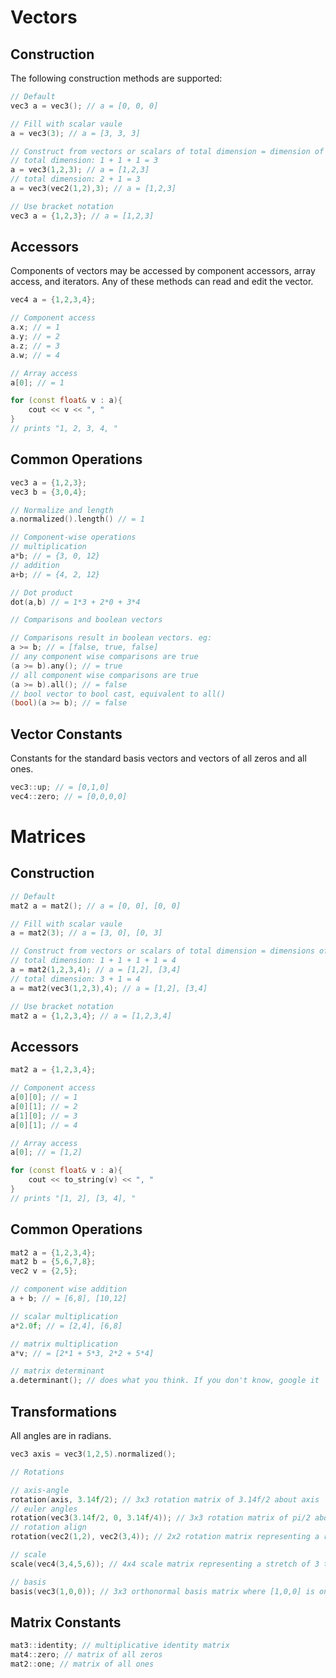 # Vectors

## Construction

The following construction methods are supported:

```cpp
// Default
vec3 a = vec3(); // a = [0, 0, 0]

// Fill with scalar vaule
a = vec3(3); // a = [3, 3, 3]

// Construct from vectors or scalars of total dimension = dimension of vector
// total dimension: 1 + 1 + 1 = 3
a = vec3(1,2,3); // a = [1,2,3]
// total dimension: 2 + 1 = 3
a = vec3(vec2(1,2),3); // a = [1,2,3]

// Use bracket notation
vec3 a = {1,2,3}; // a = [1,2,3]
```

## Accessors

Components of vectors may be accessed by component accessors, array access, and iterators.  Any of these methods can read and edit the vector.

```cpp
vec4 a = {1,2,3,4};

// Component access
a.x; // = 1
a.y; // = 2
a.z; // = 3
a.w; // = 4

// Array access
a[0]; // = 1

for (const float& v : a){
    cout << v << ", "
}
// prints "1, 2, 3, 4, "

```

## Common Operations

```cpp
vec3 a = {1,2,3};
vec3 b = {3,0,4};

// Normalize and length
a.normalized().length() // = 1

// Component-wise operations
// multiplication
a*b; // = {3, 0, 12}
// addition
a+b; // = {4, 2, 12}

// Dot product
dot(a,b) // = 1*3 + 2*0 + 3*4

// Comparisons and boolean vectors

// Comparisons result in boolean vectors. eg:
a >= b; // = [false, true, false]
// any component wise comparisons are true
(a >= b).any(); // = true
// all component wise comparisons are true
(a >= b).all(); // = false
// bool vector to bool cast, equivalent to all()
(bool)(a >= b); // = false
```

## Vector Constants

Constants for the standard basis vectors and vectors of all zeros and all ones.

```cpp
vec3::up; // = [0,1,0]
vec4::zero; // = [0,0,0,0]
```

# Matrices

## Construction

```cpp
// Default
mat2 a = mat2(); // a = [0, 0], [0, 0]

// Fill with scalar vaule
a = mat2(3); // a = [3, 0], [0, 3]

// Construct from vectors or scalars of total dimension = dimensions of matrix
// total dimension: 1 + 1 + 1 + 1 = 4
a = mat2(1,2,3,4); // a = [1,2], [3,4]
// total dimension: 3 + 1 = 4
a = mat2(vec3(1,2,3),4); // a = [1,2], [3,4]

// Use bracket notation
mat2 a = {1,2,3,4}; // a = [1,2,3,4]
```

## Accessors

```cpp
mat2 a = {1,2,3,4};

// Component access
a[0][0]; // = 1
a[0][1]; // = 2
a[1][0]; // = 3
a[0][1]; // = 4

// Array access
a[0]; // = [1,2]

for (const float& v : a){
    cout << to_string(v) << ", "
}
// prints "[1, 2], [3, 4], "
```

## Common Operations

```cpp
mat2 a = {1,2,3,4};
mat2 b = {5,6,7,8};
vec2 v = {2,5};

// component wise addition
a + b; // = [6,8], [10,12]

// scalar multiplication
a*2.0f; // = [2,4], [6,8]

// matrix multiplication
a*v; // = [2*1 + 5*3, 2*2 + 5*4]

// matrix determinant
a.determinant(); // does what you think. If you don't know, google it
```

## Transformations

All angles are in radians. 

```cpp
vec3 axis = vec3(1,2,5).normalized();

// Rotations

// axis-angle
rotation(axis, 3.14f/2); // 3x3 rotation matrix of 3.14f/2 about axis
// euler angles
rotation(vec3(3.14f/2, 0, 3.14f/4)); // 3x3 rotation matrix of pi/2 about the x axis, 0 about y, and pi/4 about z
// rotation align
rotation(vec2(1,2), vec2(3,4)); // 2x2 rotation matrix representing a rotation of the angle between [1,2] and [3,4]

// scale
scale(vec4(3,4,5,6)); // 4x4 scale matrix representing a stretch of 3 times on the x axis, 4 times on y, 5 times on z, and 6 times on z

// basis
basis(vec3(1,0,0)); // 3x3 orthonormal basis matrix where [1,0,0] is one of the axies
```

## Matrix Constants

```cpp
mat3::identity; // multiplicative identity matrix
mat4::zero; // matrix of all zeros
mat2::one; // matrix of all ones
```